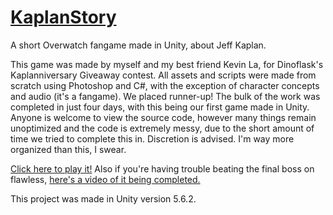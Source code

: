 # [KaplanStory](https://biggestcookie.github.io/KaplanStory-game/)
A short Overwatch fangame made in Unity, about Jeff Kaplan.

This game was made by myself and my best friend Kevin La, for Dinoflask's Kaplanniversary Giveaway contest. All assets and scripts were made from scratch using Photoshop and C#, with the exception of character concepts and audio (it's a fangame). We placed runner-up!
The bulk of the work was completed in just four days, with this being our first game made in Unity.
Anyone is welcome to view the source code, however many things remain unoptimized and the code is extremely messy, due to the short amount of time we tried to complete this in. Discretion is advised. I'm way more organized than this, I swear.

[Click here to play it!](https://biggestcookie.github.io/KaplanStory-game/) Also if you're having trouble beating the final boss on flawless, [here's a video of it being completed.](https://www.twitch.tv/videos/159712858)

This project was made in Unity version 5.6.2.
